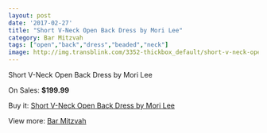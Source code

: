 ```yaml
---
layout: post
date: '2017-02-27'
title: "Short V-Neck Open Back Dress by Mori Lee"
category: Bar Mitzvah
tags: ["open","back","dress","beaded","neck"]
image: http://img.transblink.com/3352-thickbox_default/short-v-neck-open-back-dress-by-mori-lee.jpg
---
```

Short V-Neck Open Back Dress by Mori Lee

On Sales: **$199.99**
<a href="https://www.transblink.com/en/bar-mitzvah/1058-short-v-neck-open-back-dress-by-mori-lee.html"><amp-img layout="responsive" width="600" height="600" src="//img.transblink.com/3352-thickbox_default/short-v-neck-open-back-dress-by-mori-lee.jpg" alt="Short V-Neck Open Back Dress by Mori Lee 0" /></a>
<a href="https://www.transblink.com/en/bar-mitzvah/1058-short-v-neck-open-back-dress-by-mori-lee.html"><amp-img layout="responsive" width="600" height="600" src="//img.transblink.com/3355-thickbox_default/short-v-neck-open-back-dress-by-mori-lee.jpg" alt="Short V-Neck Open Back Dress by Mori Lee 1" /></a>
<a href="https://www.transblink.com/en/bar-mitzvah/1058-short-v-neck-open-back-dress-by-mori-lee.html"><amp-img layout="responsive" width="600" height="600" src="//img.transblink.com/3354-thickbox_default/short-v-neck-open-back-dress-by-mori-lee.jpg" alt="Short V-Neck Open Back Dress by Mori Lee 2" /></a>
<a href="https://www.transblink.com/en/bar-mitzvah/1058-short-v-neck-open-back-dress-by-mori-lee.html"><amp-img layout="responsive" width="600" height="600" src="//img.transblink.com/3353-thickbox_default/short-v-neck-open-back-dress-by-mori-lee.jpg" alt="Short V-Neck Open Back Dress by Mori Lee 3" /></a>

Buy it: [Short V-Neck Open Back Dress by Mori Lee](https://www.transblink.com/en/bar-mitzvah/1058-short-v-neck-open-back-dress-by-mori-lee.html "Short V-Neck Open Back Dress by Mori Lee")

View more: [Bar Mitzvah](https://www.transblink.com/en/2-bar-mitzvah "Bar Mitzvah")